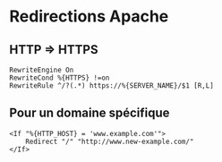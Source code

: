 # Redirections Apache

## HTTP => HTTPS

    RewriteEngine On
    RewriteCond %{HTTPS} !=on
    RewriteRule ^/?(.*) https://%{SERVER_NAME}/$1 [R,L]

## Pour un domaine spécifique

    <If "%{HTTP_HOST} = 'www.example.com'">
	    Redirect "/" "http://www.new-example.com/"
    </If>